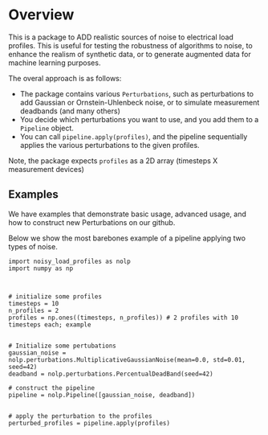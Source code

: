 # Overview
This is a package to ADD realistic sources of noise to electrical load profiles. 
This is useful for testing the robustness of algorithms to noise, to enhance the realism of synthetic data, or to generate augmented data for machine learning purposes.

The overal approach is as follows:
- The package contains various `Perturbations`, such as perturbations to add Gaussian or Ornstein-Uhlenbeck noise, or to simulate measurement deadbands (and many others)
- You decide which perturbations you want to use, and you add them to a `Pipeline` object.
- You can call `pipeline.apply(profiles)`, and the pipeline sequentially applies the various perturbations to the given profiles.

Note, the package expects `profiles` as a 2D array (timesteps X measurement devices)

## Examples
We have examples that demonstrate basic usage, advanced usage, and how to construct new Perturbations on our github.

Below we show the most barebones example of a pipeline applying two types of noise.

```
import noisy_load_profiles as nolp
import numpy as np



# initialize some profiles
timesteps = 10
n_profiles = 2
profiles = np.ones((timesteps, n_profiles)) # 2 profiles with 10 timesteps each; example


# Initialize some pertubations
gaussian_noise = nolp.perturbations.MultiplicativeGaussianNoise(mean=0.0, std=0.01, seed=42)
deadband = nolp.perturbations.PercentualDeadBand(seed=42)

# construct the pipeline
pipeline = nolp.Pipeline([gaussian_noise, deadband])


# apply the perturbation to the profiles
perturbed_profiles = pipeline.apply(profiles)

```